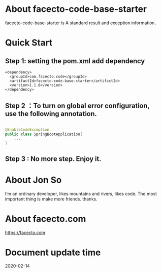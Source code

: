 # About facecto-code-base-starter
facecto-code-base-starter is A standard result and exception information.

# Quick Start
## Step 1: setting the pom.xml add dependency
```
<dependency>
  <groupId>com.facecto.code</groupId>
  <artifactId>facecto-code-base-starter</artifactId>
  <version>1.1.8</version>
</dependency>
```
## Step 2 ：To turn on global error configuration, use the following annotation.

```java

@EnableCodeException
public class SpringBootApplication{
    ...
}

```

## Step 3 : No more step. Enjoy it.

# About Jon So
I‘m an ordinary developer, likes mountains and rivers, likes code.
The most important thing is make more friends.
thanks.

# About facecto.com
https://facecto.com

# Document update time
2020-02-14